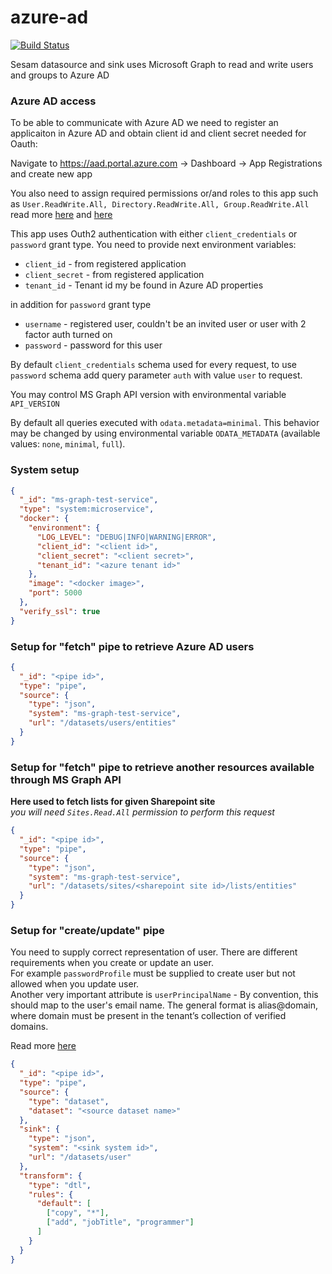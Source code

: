 # azure-ad
[![Build Status](https://travis-ci.org/sesam-community/azure-ad.svg?branch=master)](https://travis-ci.org/sesam-community/azure-ad)

Sesam datasource and sink uses Microsoft Graph to read and write users and groups to Azure AD

### Azure AD access 

To be able to communicate with Azure AD we need to register an applicaiton in Azure AD and obtain client id and client secret needed for Oauth:

Navigate to https://aad.portal.azure.com -> Dashboard -> App Registrations and create new app

You also need to assign required permissions or/and roles to this app such as `User.ReadWrite.All, Directory.ReadWrite.All, Group.ReadWrite.All`  
read more [here](https://docs.microsoft.com/en-us/graph/api/user-post-users?view=graph-rest-1.0&tabs=cs) and [here](https://stackoverflow.com/questions/52626067/microsoft-graph-api-insufficient-privileges-when-trying-to-update-mobilephone)

This app uses Outh2 authentication with either `client_credentials` or `password` grant type. You need to provide next environment variables:

* `client_id` - from registered application
* `client_secret` - from registered application
* `tenant_id` - Tenant id my be found in Azure AD properties  

in addition for `password` grant type  
* `username` - registered user, couldn't be an invited user or user with 2 factor auth turned on
* `password` - password for this user

By default `client_credentials` schema used for every request, to use `password` schema add query parameter `auth` with value `user` to request.

You may control MS Graph API version with environmental variable `API_VERSION`


By default all queries executed with `odata.metadata=minimal`. This behavior may be changed by using  environmental variable `ODATA_METADATA` (available values: `none`, `minimal`, `full`).



### System setup 

```json
{
  "_id": "ms-graph-test-service",
  "type": "system:microservice",
  "docker": {
    "environment": {
      "LOG_LEVEL": "DEBUG|INFO|WARNING|ERROR",
      "client_id": "<client id>",
      "client_secret": "<client secret>",
      "tenant_id": "<azure tenant id>"
    },
    "image": "<docker image>",
    "port": 5000
  },
  "verify_ssl": true
}
```

### Setup for "fetch" pipe to retrieve Azure AD users

```json
{
  "_id": "<pipe id>",
  "type": "pipe",
  "source": {
    "type": "json",
    "system": "ms-graph-test-service",
    "url": "/datasets/users/entities"
  }
}

```

### Setup for "fetch" pipe to retrieve another resources available through MS Graph API
**Here used to fetch lists for given Sharepoint site**  
*you will need `Sites.Read.All` permission to perform this request*

```json
{
  "_id": "<pipe id>",
  "type": "pipe",
  "source": {
    "type": "json",
    "system": "ms-graph-test-service",
    "url": "/datasets/sites/<sharepoint site id>/lists/entities"
  }
}

```


### Setup for "create/update" pipe

You need to supply correct representation of user. There are different requirements when you create or update an user.  
For example `passwordProfile` must be supplied to create user but not allowed when you update user.  
Another very important attribute is `userPrincipalName` -  By convention, this should map to the user's email name. The general format is alias@domain, where domain must be present in the tenant’s collection of verified domains.   

Read more [here](https://docs.microsoft.com/en-us/graph/api/resources/user?view=graph-rest-beta)

```json
{
  "_id": "<pipe id>",
  "type": "pipe",
  "source": {
    "type": "dataset",
    "dataset": "<source dataset name>"
  },
  "sink": {
    "type": "json",
    "system": "<sink system id>",
    "url": "/datasets/user"
  },
  "transform": {
    "type": "dtl",
    "rules": {
      "default": [
        ["copy", "*"],
        ["add", "jobTitle", "programmer"]
      ]
    }
  }
}

```
